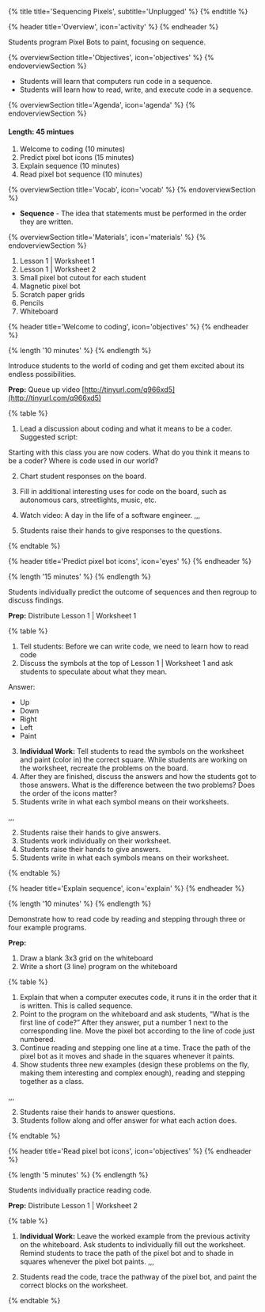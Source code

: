 {% title title='Sequencing Pixels', subtitle='Unplugged' %}
{% endtitle %}

{% header title='Overview', icon='activity' %}
{% endheader %}

Students program Pixel Bots to paint, focusing on sequence.

{% overviewSection title='Objectives', icon='objectives' %}
{% endoverviewSection %}

- Students will learn that computers run code in a sequence.
- Students will learn how to read, write, and execute code in a sequence.

{% overviewSection title='Agenda', icon='agenda' %}
{% endoverviewSection %}

#### Length: 45 mintues

1. Welcome to coding (10 minutes)
1. Predict pixel bot icons (15 minutes)
1. Explain sequence (10 minutes)
1. Read pixel bot sequence (10 minutes)

{% overviewSection title='Vocab', icon='vocab' %}
{% endoverviewSection %}

- **Sequence** - The idea that statements must be performed in the order they are written.

{% overviewSection title='Materials', icon='materials' %}
{% endoverviewSection %}

1. Lesson 1 | Worksheet 1
1. Lesson 1 | Worksheet 2
1. Small pixel bot cutout for each student
1. Magnetic pixel bot
1. Scratch paper grids
1. Pencils
1. Whiteboard

{% header title='Welcome to coding', icon='objectives' %}
{% endheader %}

{% length '10 minutes' %}
{% endlength %}

Introduce students to the world of coding and get them excited about its endless possibilities.

**Prep:** Queue up video [http://tinyurl.com/q966xd5](http://tinyurl.com/q966xd5)

{% table %}

1) Lead a discussion about coding and what it means to be a coder. Suggested script:

Starting with this class you are now coders. What do you think it means to be a coder? Where is code used in our world?

2) Chart student responses on the board.
3) Fill in additional interesting uses for code on the board, such as autonomous cars, streetlights, music, etc.
4) Watch video: A day in the life of a software engineer.
,,,

1) Students raise their hands to give responses to the questions.

{% endtable %}

{% header title='Predict pixel bot icons', icon='eyes' %}
{% endheader %}

{% length '15 minutes' %}
{% endlength %}

Students individually predict the outcome of sequences and then regroup to discuss findings.

**Prep:** Distribute Lesson 1 | Worksheet 1

{% table %}

1) Tell students: Before we can write code, we need to learn how to read code
2) Discuss the symbols at the top of Lesson 1 | Worksheet 1 and ask students to speculate about what they mean.

Answer:
  - Up
  - Down
  - Right
  - Left
  - Paint
3) **Individual Work:** Tell students to read the symbols on the worksheet and paint (color in) the correct square. While students are working on the worksheet, recreate the problems on the board.
4) After they are finished, discuss the answers and how the students got to those answers. What is the difference between the two problems? Does the order of the icons matter?
5) Students write in what each symbol means on their worksheets.

,,,

2) Students raise their hands to give answers.
3) Students work individually on their worksheet.
4) Students raise their hands to give answers.
5) Students write in what each symbols means on their worksheet.

{% endtable %}

{% header title='Explain sequence', icon='explain' %}
{% endheader %}

{% length '10 minutes' %}
{% endlength %}

Demonstrate how to read code by reading and stepping through three or four example programs.

**Prep:**

1. Draw a blank 3x3 grid on the whiteboard
2. Write a short (3 line) program on the whiteboard


{% table %}

1) Explain that when a computer executes code, it runs it in the order that it is written. This is called sequence.
2) Point to the program on the whiteboard and ask students, “What is the first line of code?” After they answer, put a number 1 next to the corresponding line. Move the pixel bot according to the line of code just numbered.
3) Continue reading and stepping one line at a time. Trace the path of the pixel bot as it moves and shade in the squares whenever it paints.
4) Show students three new examples (design these problems on the fly, making them interesting and complex enough), reading and stepping together as a class.

,,,

2) Students raise their hands to answer questions.
4) Students follow along and offer answer for what each action does.

{% endtable %}

{% header title='Read pixel bot icons', icon='objectives' %}
{% endheader %}

{% length '5 minutes' %}
{% endlength %}

Students individually practice reading code.

**Prep:** Distribute Lesson 1 | Worksheet 2

{% table %}

1) **Individual Work:** Leave the worked example from the previous activity on the whiteboard. Ask students to individually fill out the worksheet. Remind students to trace the path of the pixel bot and to shade in squares whenever the pixel bot paints.
,,,

1) Students read the code, trace the pathway of the pixel bot, and paint the correct blocks on the worksheet.

{% endtable %}

